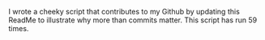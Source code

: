 I wrote a cheeky script that contributes to my Github by updating this ReadMe to illustrate why more than commits matter. This script has run 59 times.